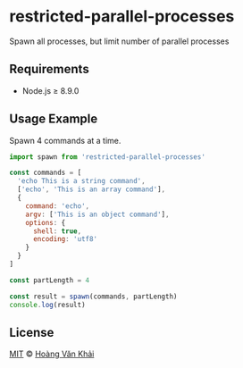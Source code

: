 # restricted-parallel-processes

Spawn all processes, but limit number of parallel processes

## Requirements

* Node.js ≥ 8.9.0

## Usage Example

Spawn 4 commands at a time.

```javascript
import spawn from 'restricted-parallel-processes'

const commands = [
  'echo This is a string command',
  ['echo', 'This is an array command'],
  {
    command: 'echo',
    argv: ['This is an object command'],
    options: {
      shell: true,
      encoding: 'utf8'
    }
  }
]

const partLength = 4

const result = spawn(commands, partLength)
console.log(result)
```

## License

[MIT](https://git.io/vhaEz) © [Hoàng Văn Khải](https://github.com/KSXGitHub)
